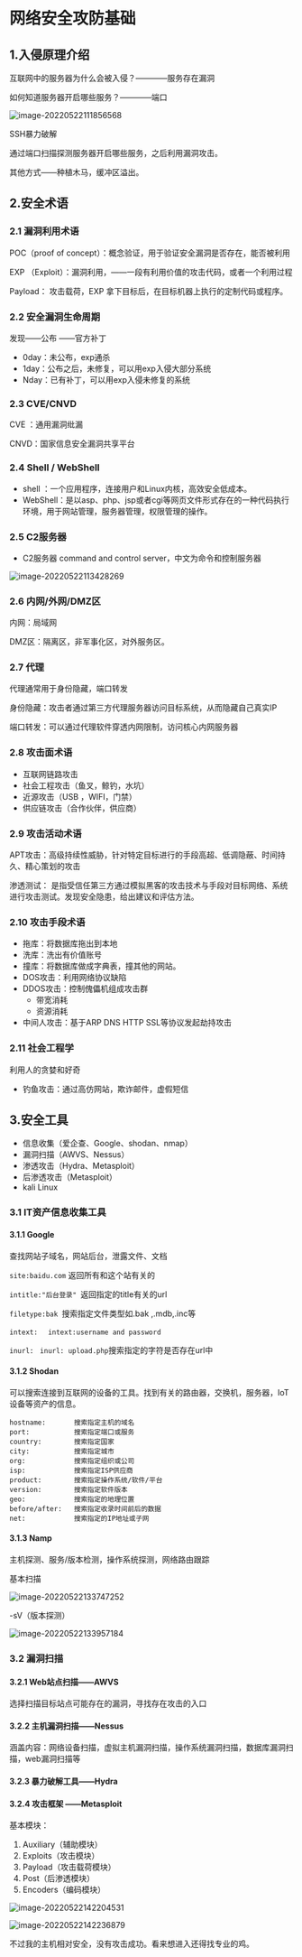 # 网络安全攻防基础



## 1.入侵原理介绍

互联网中的服务器为什么会被入侵？————服务存在漏洞

如何知道服务器开启哪些服务？————端口

![image-20220522111856568](网络安全攻防基础.assets/image-20220522111856568.png)

SSH暴力破解

通过端口扫描探测服务器开启哪些服务，之后利用漏洞攻击。

其他方式——种植木马，缓冲区溢出。

## 2.安全术语

### 2.1 漏洞利用术语 

POC（proof of concept）：概念验证，用于验证安全漏洞是否存在，能否被利用

EXP （Exploit）：漏洞利用，——一段有利用价值的攻击代码，或者一个利用过程

Payload： 攻击载荷，EXP 拿下目标后，在目标机器上执行的定制代码或程序。

### 2.2 安全漏洞生命周期

发现——公布 ——官方补丁

- 0day：未公布，exp通杀
- 1day：公布之后，未修复，可以用exp入侵大部分系统
- Nday：已有补丁，可以用exp入侵未修复的系统

### 2.3 CVE/CNVD

CVE ：通用漏洞纰漏

CNVD：国家信息安全漏洞共享平台

### 2.4 Shell / WebShell

- shell ：一个应用程序，连接用户和Linux内核，高效安全低成本。
- WebShell：是以asp、php、jsp或者cgi等网页文件形式存在的一种代码执行环境，用于网站管理，服务器管理，权限管理的操作。

### 2.5 C2服务器

- C2服务器 command and control server，中文为命令和控制服务器

 ![image-20220522113428269](网络安全攻防基础.assets/image-20220522113428269.png)

### 2.6 内网/外网/DMZ区

内网：局域网

DMZ区：隔离区，非军事化区，对外服务区。

### 2.7 代理

代理通常用于身份隐藏，端口转发

身份隐藏：攻击者通过第三方代理服务器访问目标系统，从而隐藏自己真实IP

端口转发：可以通过代理软件穿透内网限制，访问核心内网服务器

### 2.8 攻击面术语

- 互联网链路攻击
- 社会工程攻击（鱼叉，鲸钓，水坑）
- 近源攻击（USB ，WIFI，门禁）
- 供应链攻击（合作伙伴，供应商）

### 2.9 攻击活动术语

APT攻击：高级持续性威胁，针对特定目标进行的手段高超、低调隐蔽、时间持久、精心策划的攻击

渗透测试： 是指受信任第三方通过模拟黑客的攻击技术与手段对目标网络、系统进行攻击测试。发现安全隐患，给出建议和评估方法。

### 2.10 攻击手段术语

- 拖库：将数据库拖出到本地
- 洗库：洗出有价值账号
- 撞库：将数据库做成字典表，撞其他的网站。
- DOS攻击：利用网络协议缺陷
- DDOS攻击：控制傀儡机组成攻击群 
  - 带宽消耗
  - 资源消耗
- 中间人攻击：基于ARP DNS HTTP SSL等协议发起劫持攻击

### 2.11 社会工程学

利用人的贪婪和好奇

- 钓鱼攻击：通过高仿网站，欺诈邮件，虚假短信

## 3.安全工具

- 信息收集（爱企查、Google、shodan、nmap）
- 漏洞扫描（AWVS、Nessus）
- 渗透攻击（Hydra、Metasploit）
- 后渗透攻击（Metasploit）
- kali Linux

### 3.1 IT资产信息收集工具

#### 3.1.1 Google

查找网站子域名，网站后台，泄露文件、文档

`site:baidu.com` 返回所有和这个站有关的

`intitle:"后台登录" `返回指定的title有关的url 

`filetype:bak `搜索指定文件类型如.bak ,.mdb,.inc等

`intext:  ` `intext:username and password`

`inurl: ` `inurl: upload.php`搜索指定的字符是否存在url中

#### 3.1.2 Shodan

可以搜索连接到互联网的设备的工具。找到有关的路由器，交换机，服务器，IoT设备等资产的信息。

```
hostname:		搜索指定主机的域名
port:			搜索指定端口或服务
country:		搜索指定国家
city:			搜索指定城市
org:			搜索指定组织或公司
isp:			搜索指定ISP供应商
product:		搜索指定操作系统/软件/平台
version:		搜索指定软件版本
geo:			搜索指定的地理位置
before/after:	搜索指定收录时间前后的数据
net:			搜索指定的IP地址或子网
```

#### 3.1.3 Namp

主机探测、服务/版本检测，操作系统探测，网络路由跟踪

基本扫描

![image-20220522133747252](网络安全攻防基础.assets/image-20220522133747252.png)

-sV（版本探测）

![image-20220522133957184](网络安全攻防基础.assets/image-20220522133957184.png)

### 3.2 漏洞扫描

#### 3.2.1 Web站点扫描——AWVS

选择扫描目标站点可能存在的漏洞，寻找存在攻击的入口

#### 3.2.2 主机漏洞扫描——Nessus

涵盖内容：网络设备扫描，虚拟主机漏洞扫描，操作系统漏洞扫描，数据库漏洞扫描，web漏洞扫描等

#### 3.2.3 暴力破解工具——Hydra

#### 3.2.4 攻击框架 ——Metasploit

基本模块：

1. Auxiliary（辅助模块）
2. Exploits（攻击模块）
3. Payload（攻击载荷模块）
4. Post（后渗透模块）
5. Encoders（编码模块）



![image-20220522142204531](网络安全攻防基础.assets/image-20220522142204531.png)

![image-20220522142236879](网络安全攻防基础.assets/image-20220522142236879.png)

不过我的主机相对安全，没有攻击成功。看来想进入还得找专业的鸡。

